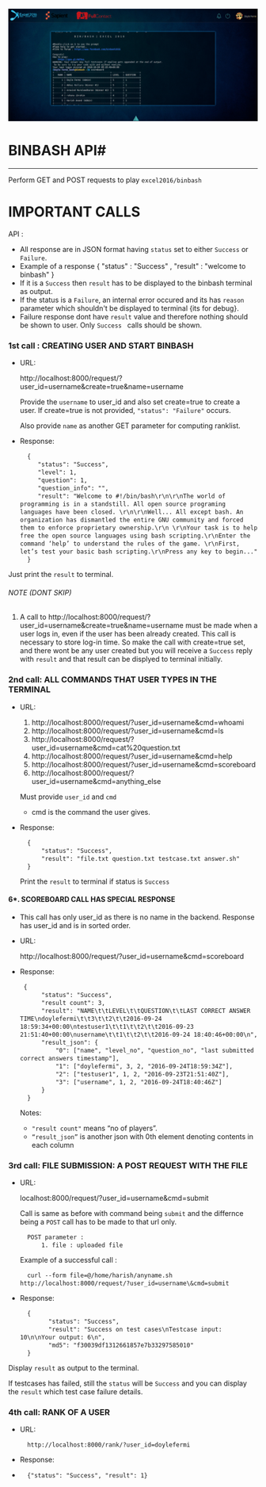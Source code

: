 ![binbash2016 GUI](screen.png)

# BINBASH API#
----
  Perform GET and POST requests to play `excel2016/binbash`

  # IMPORTANT CALLS #

API :
* All response are in JSON format having `status` set to either `Success` or `Failure`.
* Example of a response { "status" : "Success" , "result" : "welcome to binbash" }
* If it is a `Success` then `result` has to be displayed to the binbash terminal as output.
* If the status is a `Failure`, an internal error occured and its has `reason` parameter which shouldn't be displayed to terminal {its for debug}.
* Failure response dont have `result` value and therefore nothing should be shown to user. Only `Success ` calls should be shown.

### 1st call :  CREATING USER AND START BINBASH
* URL:

    http://localhost:8000/request/?user_id=username&create=true&name=username

    Provide the `username` to user_id and also set create=true to create a user. If create=true is not provided, `"status": "Failure"` occurs.

    Also provide `name` as another GET parameter for computing ranklist.

* Response:

        {  
           "status": "Success",
           "level": 1,
           "question": 1,
           "question_info": "",
           "result": "Welcome to #!/bin/bash\r\n\r\nThe world of programming is in a standstill. All open source programing languages have been closed. \r\n\r\nWell... All except bash. An organization has dismantled the entire GNU community and forced them to enforce proprietary ownership.\r\n \r\nYour task is to help free the open source languages using bash scripting.\r\nEnter the command ‘help’ to understand the rules of the game. \r\nFirst, let’s test your basic bash scripting.\r\nPress any key to begin..."
        }

Just print the `result` to terminal.

###### NOTE (DONT SKIP)

1.  A call to http://localhost:8000/request/?user_id=username&create=true&name=username must be made when a user logs in, even if the user has been already created. This call is necessary to store log-in time. So make the call with create=true set, and there wont be any user created but you will receive a `Success` reply with `result` and that result can be displyed to terminal initially.

### 2nd call:  ALL COMMANDS THAT USER TYPES IN THE TERMINAL
* URL:

    1. http://localhost:8000/request/?user_id=username&cmd=whoami
    2. http://localhost:8000/request/?user_id=username&cmd=ls
    3. http://localhost:8000/request/?user_id=username&cmd=cat%20question.txt
    4. http://localhost:8000/request/?user_id=username&cmd=help
    5. http://localhost:8000/request/?user_id=username&cmd=scoreboard
    6. http://localhost:8000/request/?user_id=username&cmd=anything_else

    Must provide `user_id` and `cmd`
    * cmd is the command the user gives.

* Response:

        {
            "status": "Success",
            "result": "file.txt question.txt testcase.txt answer.sh"
        }

    Print the `result` to terminal if status is `Success`

#### 6*. SCOREBOARD CALL HAS SPECIAL RESPONSE

* This call has only user_id as there is no name in the backend. Response has user_id and is in sorted order.
* URL:

    http://localhost:8000/request/?user_id=username&cmd=scoreboard
* Response:

       {    
            "status": "Success",
            "result count": 3,
            "result": "NAME\t\tLEVEL\t\tQUESTION\t\tLAST CORRECT ANSWER TIME\ndoylefermi\t\t3\t\t2\t\t2016-09-24 18:59:34+00:00\ntestuser1\t\t1\t\t2\t\t2016-09-23 21:51:40+00:00\nusername\t\t1\t\t2\t\t2016-09-24 18:40:46+00:00\n",
            "result_json": {
                "0": ["name", "level_no", "question_no", "last submitted correct answers timestamp"],
                "1": ["doylefermi", 3, 2, "2016-09-24T18:59:34Z"],
                "2": ["testuser1", 1, 2, "2016-09-23T21:51:40Z"],
                "3": ["username", 1, 2, "2016-09-24T18:40:46Z"]
            }
        }

     Notes:
    *  `"result count"` means “no of players”.
    *  `“result_json”` is another json with 0th element denoting contents in each column

### 3rd call:  FILE SUBMISSION: A POST REQUEST WITH THE FILE
* URL:

    localhost:8000/request/?user_id=username&cmd=submit

    Call is same as before with command being `submit` and the differnce being a `POST` call has to be made to that url only.

        POST parameter :
            1. file : uploaded file

    Example of a successful call :

        curl --form file=@/home/harish/anyname.sh http://localhost:8000/request/?user_id=username\&cmd=submit
* Response:

        {
              "status": "Success",
              "result": "Success on test cases\nTestcase input: 10\n\nYour output: 6\n",
              "md5": "f30039df1312661857e7b33297585010"
        }

 Display `result` as output to the terminal.

 If testcases has failed, still the `status` will be `Success` and you can display the `result` which test case failure details.    

 ### 4th call:  RANK  OF A USER
 * URL:

         http://localhost:8000/rank/?user_id=doylefermi
* Response:
*
        {"status": "Success", "result": 1}
